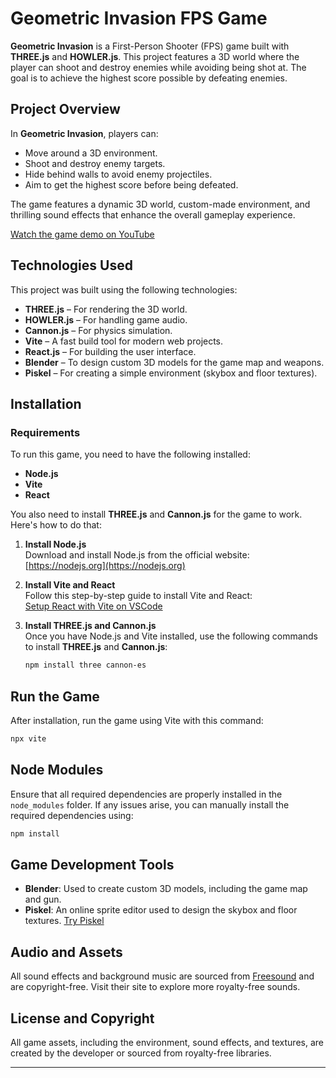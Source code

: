 # Geometric Invasion FPS Game

**Geometric Invasion** is a First-Person Shooter (FPS) game built with **THREE.js** and **HOWLER.js**. This project features a 3D world where the player can shoot and destroy enemies while avoiding being shot at. The goal is to achieve the highest score possible by defeating enemies.

## Project Overview

In **Geometric Invasion**, players can:
- Move around a 3D environment.
- Shoot and destroy enemy targets.
- Hide behind walls to avoid enemy projectiles.
- Aim to get the highest score before being defeated.

The game features a dynamic 3D world, custom-made environment, and thrilling sound effects that enhance the overall gameplay experience.

[Watch the game demo on YouTube](https://youtu.be/9x1m9Y97CUY)

## Technologies Used

This project was built using the following technologies:
- **THREE.js** – For rendering the 3D world.
- **HOWLER.js** – For handling game audio.
- **Cannon.js** – For physics simulation.
- **Vite** – A fast build tool for modern web projects.
- **React.js** – For building the user interface.
- **Blender** – To design custom 3D models for the game map and weapons.
- **Piskel** – For creating a simple environment (skybox and floor textures).

## Installation

### Requirements

To run this game, you need to have the following installed:
- **Node.js**
- **Vite**
- **React**

You also need to install **THREE.js** and **Cannon.js** for the game to work. Here's how to do that:

1. **Install Node.js**  
   Download and install Node.js from the official website:  
   [https://nodejs.org](https://nodejs.org)

2. **Install Vite and React**  
   Follow this step-by-step guide to install Vite and React:  
   [Setup React with Vite on VSCode](https://dev.to/mcbarna/setup-react-with-vite-on-vscode-a-step-by-step-tutorial-591g)

3. **Install THREE.js and Cannon.js**  
   Once you have Node.js and Vite installed, use the following commands to install **THREE.js** and **Cannon.js**:
   
   ```bash
   npm install three cannon-es

## Run the Game

After installation, run the game using Vite with this command:

```bash
npx vite
```

## Node Modules

Ensure that all required dependencies are properly installed in the `node_modules` folder. If any issues arise, you can manually install the required dependencies using:

```bash
npm install
```

## Game Development Tools

- **Blender**: Used to create custom 3D models, including the game map and gun.
- **Piskel**: An online sprite editor used to design the skybox and floor textures. [Try Piskel](https://www.piskelapp.com/)

## Audio and Assets

All sound effects and background music are sourced from [Freesound](https://freesound.org) and are copyright-free. Visit their site to explore more royalty-free sounds.

## License and Copyright

All game assets, including the environment, sound effects, and textures, are created by the developer or sourced from royalty-free libraries.

---
